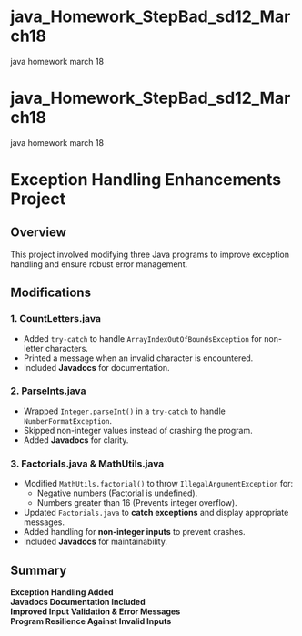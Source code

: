 # java_Homework_StepBad_sd12_March18
 java homework march 18

# java_Homework_StepBad_sd12_March18

 java homework march 18

# Exception Handling Enhancements Project

## Overview

This project involved modifying three Java programs to improve exception handling and ensure robust error management.

## Modifications

### **1. CountLetters.java**

- Added `try-catch` to handle `ArrayIndexOutOfBoundsException` for non-letter characters.
- Printed a message when an invalid character is encountered.
- Included **Javadocs** for documentation.

### **2. ParseInts.java**

- Wrapped `Integer.parseInt()` in a `try-catch` to handle `NumberFormatException`.
- Skipped non-integer values instead of crashing the program.
- Added **Javadocs** for clarity.

### **3. Factorials.java & MathUtils.java**

- Modified `MathUtils.factorial()` to throw `IllegalArgumentException` for:
  - Negative numbers (Factorial is undefined).
  - Numbers greater than 16 (Prevents integer overflow).
- Updated `Factorials.java` to **catch exceptions** and display appropriate messages.
- Added handling for **non-integer inputs** to prevent crashes.
- Included **Javadocs** for maintainability.

## Summary

**Exception Handling Added**  
**Javadocs Documentation Included**  
**Improved Input Validation & Error Messages**  
**Program Resilience Against Invalid Inputs**  